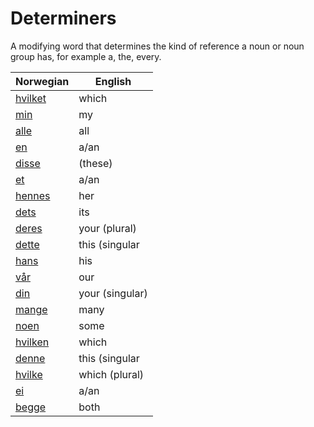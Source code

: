 # Determiners

A modifying word that determines the kind of reference a noun or noun group has, for example a, the, every.

| Norwegian | English |
| --- | --- |
| [hvilket](https://www.ordnett.no/search?language=no&phrase=hvilket) | which | i |
| [min](https://www.ordnett.no/search?language=no&phrase=min) | my |  |
| [alle](https://www.ordnett.no/search?language=no&phrase=alle) | all |  |
| [en](https://www.ordnett.no/search?language=no&phrase=en) | a/an | m |
| [disse](https://www.ordnett.no/search?language=no&phrase=disse) | (these) |  |
| [et](https://www.ordnett.no/search?language=no&phrase=et) | a/an | i |
| [hennes](https://www.ordnett.no/search?language=no&phrase=hennes) | her | f |
| [dets](https://www.ordnett.no/search?language=no&phrase=dets) | its | i |
| [deres](https://www.ordnett.no/search?language=no&phrase=deres) | your (plural) | None |
| [dette](https://www.ordnett.no/search?language=no&phrase=dette) | this (singular |  neuter) |
| [hans](https://www.ordnett.no/search?language=no&phrase=hans) | his | m |
| [vår](https://www.ordnett.no/search?language=no&phrase=vår) | our |  |
| [din](https://www.ordnett.no/search?language=no&phrase=din) | your (singular) |  |
| [mange](https://www.ordnett.no/search?language=no&phrase=mange) | many |  |
| [noen](https://www.ordnett.no/search?language=no&phrase=noen) | some |  |
| [hvilken](https://www.ordnett.no/search?language=no&phrase=hvilken) | which | m |
| [denne](https://www.ordnett.no/search?language=no&phrase=denne) | this (singular |  masculine and femenine) |
| [hvilke](https://www.ordnett.no/search?language=no&phrase=hvilke) | which (plural) |  |
| [ei](https://www.ordnett.no/search?language=no&phrase=ei) | a/an | f |
| [begge](https://www.ordnett.no/search?language=no&phrase=begge) | both |  |

